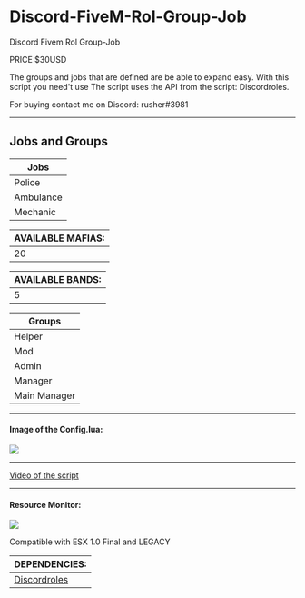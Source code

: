 # Discord-FiveM-Rol-Group-Job
Discord Fivem Rol Group-Job

PRICE $30USD

The groups and jobs that are defined are be able to expand easy. With this script you need't use The script uses the API from the script: Discordroles.

For buying contact me on Discord: rusher#3981

<hr>

## Jobs and Groups

| Jobs |
|--------------------------|
| Police |
| Ambulance |
| Mechanic |

| AVAILABLE MAFIAS: |
|--------------------------|
| 20 |

| AVAILABLE BANDS: |
|--------------------------|
| 5 |

| Groups |
|--------------------------|
| Helper |
| Mod |
| Admin |
| Manager |
| Main Manager |

<hr>
  <h4>Image of the Config.lua:</h4>

<img src="https://i.imgur.com/b70AnUC.png">

<hr>

[Video of the script](https://streamable.com/cd18c4)

<hr>

<h4>Resource Monitor: </h4>
<img src="https://i.imgur.com/UzrOKeP.png">

Compatible with ESX 1.0 Final and LEGACY

| DEPENDENCIES: |
|--------------------------|
| <a href="https://github.com/logan-mcgee/discordroles">Discordroles<a> |

